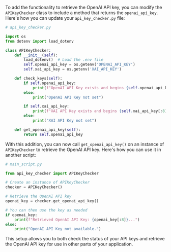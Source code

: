 To add the functionality to retrieve the OpenAI API key, you can modify the `APIKeyChecker` class to include a method that returns the `openai_api_key`. Here's how you can update your `api_key_checker.py` file:

```python
# api_key_checker.py

import os
from dotenv import load_dotenv

class APIKeyChecker:
    def __init__(self):
        load_dotenv()  # Load the .env file
        self.openai_api_key = os.getenv('OPENAI_API_KEY')
        self.xai_api_key = os.getenv('XAI_API_KEY')

    def check_keys(self):
        if self.openai_api_key:
            print(f"OpenAI API Key exists and begins {self.openai_api_key[:8]}")
        else:
            print("OpenAI API Key not set")

        if self.xai_api_key:
            print(f"XAI API Key exists and begins {self.xai_api_key[:8]}")
        else:
            print("XAI API Key not set")

    def get_openai_api_key(self):
        return self.openai_api_key
```

With this addition, you can now call `get_openai_api_key()` on an instance of `APIKeyChecker` to retrieve the OpenAI API key. Here's how you can use it in another script:

```python
# main_script.py

from api_key_checker import APIKeyChecker

# Create an instance of APIKeyChecker
checker = APIKeyChecker()

# Retrieve the OpenAI API key
openai_key = checker.get_openai_api_key()

# You can then use the key as needed
if openai_key:
    print(f"Retrieved OpenAI API Key: {openai_key[:8]}...")
else:
    print("OpenAI API Key not available.")
```

This setup allows you to both check the status of your API keys and retrieve the OpenAI API key for use in other parts of your application.